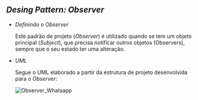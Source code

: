 ## _Desing Pattern: Observer_

* _Definindo o Observer_

    Este padrão de projeto (_Observer_) é utilizado quando se tem um objeto principal (_Subject_), que precisa notificar outros objetos (Observers), sempre que o seu estado ter uma alteração.


* _UML_

    Segue o UML elaborado a partir da estrutura de projeto desenvolvida para o _Observer_:

  ![Observer_Whatsapp](https://github.com/user-attachments/assets/789d9624-dd9e-4f57-b2a5-8be87dc6f913)

